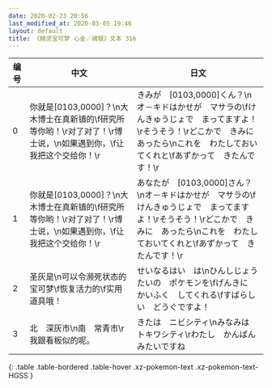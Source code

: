 ```yaml
---
date: 2020-02-23 20:56
last_modified_at: 2020-03-05 19:46
layout: default
title: 《精灵宝可梦 心金／魂银》文本 316
---
```

| 编号 | 中文 | 日文 |
| ---- | ---- | ---- |
| 0 | 你就是[0103,0000]？\n大木博士在真新镇的\f研究所等你哟！\r对了对了！\r博士说，\n如果遇到你，\f让我把这个交给你！\r | きみが　[0103,0000]くん？\nオ－キドはかせが　マサラの\fけんきゅうじょで　まってますよ！\rそうそう！\rどこかで　きみに　あったら\nこれを　わたしておいてくれと\fあずかって　きたんです！\r |
| 1 | 你就是[0103,0000]？\n大木博士在真新镇的\f研究所等你哟！\r对了对了！\r博士说，\n如果遇到你，\f让我把这个交给你！\r | あなたが　[0103,0000]さん？\nオ－キドはかせが　マサラの\fけんきゅうじょで　まってますよ！\rそうそう！\rどこかで　きみに　あったら\nこれを　わたしておいてくれと\fあずかって　きたんです！\r |
| 2 | 圣灰是\n可以令濒死状态的宝可梦\f恢复活力的\f实用道具哦！ | せいなるはい　は\nひんしじょうたいの　ポケモンを\fげんきに　かいふく　してくれる\fすばらしい　どうぐですよ！ |
| 3 | 北　深灰市\n南　常青市\r我跟看板似的呢。 | きたは　ニビシティ\nみなみは　トキワシティ\rわたし　かんばん　みたいですね |
{: .table .table-bordered .table-hover .xz-pokemon-text .xz-pokemon-text-HGSS }
